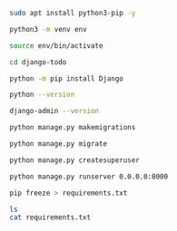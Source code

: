 ```bash
sudo apt install python3-pip -y

```
```bash
python3 -m venv env
```
```bash
source env/bin/activate

```
```bash
cd django-todo
```
```bash
python -m pip install Django
```
```bash
python --version
```
```bash
django-admin --version
```
```bash
python manage.py makemigrations
```
```bash
python manage.py migrate
```
```bash
python manage.py createsuperuser
```
```bash
python manage.py runserver 0.0.0.0:8000
```
```bash
pip freeze > requirements.txt
```
```bash
ls
cat requirements.txt

```
